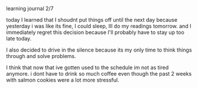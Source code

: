 learning journal 2/7

today I learned that I shoudnt put things off until the next day because yesterday i was like its fine, I could sleep, Ill do my readings tomorrow. and I immediately regret this decision because I'll probably have to stay up too late today.


I also decided to drive in the silence because its my only time to think things through and solve problems.

I think that now that ive gotten used to the schedule im not as tired anymore. i dont have to drink so much coffee even though the past 2 weeks with salmon cookies were a lot more stressful.
